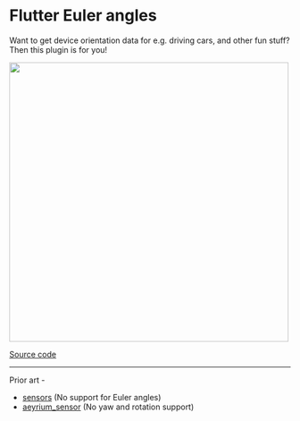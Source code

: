 # Flutter Euler angles

Want to get device orientation data for e.g. driving cars, and other fun stuff? Then this plugin is for you!

<image height=500 src='https://user-images.githubusercontent.com/19492893/78674884-e872fe80-7901-11ea-9773-2b0080494f0b.gif'></image>

[Source code](example/main.dart)

---

Prior art -
- [sensors](https://github.com/flutter/plugins/tree/master/packages/sensors) (No support for Euler angles)
- [aeyrium_sensor](https://pub.dev/packages/aeyrium_sensor) (No yaw and rotation support)
